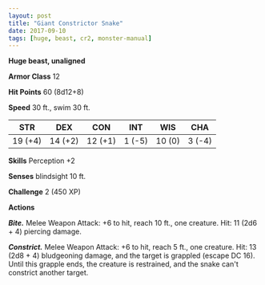 ```yaml
---
layout: post
title: "Giant Constrictor Snake"
date: 2017-09-10
tags: [huge, beast, cr2, monster-manual]
---
```


**Huge beast, unaligned**

**Armor Class** 12

**Hit Points** 60 (8d12+8)

**Speed** 30 ft., swim 30 ft.

|   STR   |   DEX   |   CON   |   INT   |   WIS   |   CHA   |
|:-----:|:-----:|:-----:|:-----:|:-----:|:-----:|
| 19 (+4) | 14 (+2) | 12 (+1) | 1 (-5) | 10 (0) | 3 (-4) |

**Skills** Perception +2

**Senses** blindsight 10 ft.

**Challenge** 2 (450 XP)

**Actions**

***Bite.*** Melee Weapon Attack: +6 to hit, reach 10 ft., one creature. Hit: 11 (2d6 + 4) piercing damage.

***Constrict.*** Melee Weapon Attack: +6 to hit, reach 5 ft., one creature. Hit: 13 (2d8 + 4) bludgeoning damage, and the target is grappled (escape DC 16). Until this grapple ends, the creature is restrained, and the snake can't constrict another target.

